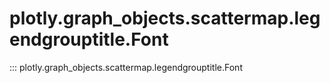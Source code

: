 # plotly.graph_objects.scattermap.legendgrouptitle.Font

::: plotly.graph_objects.scattermap.legendgrouptitle.Font
